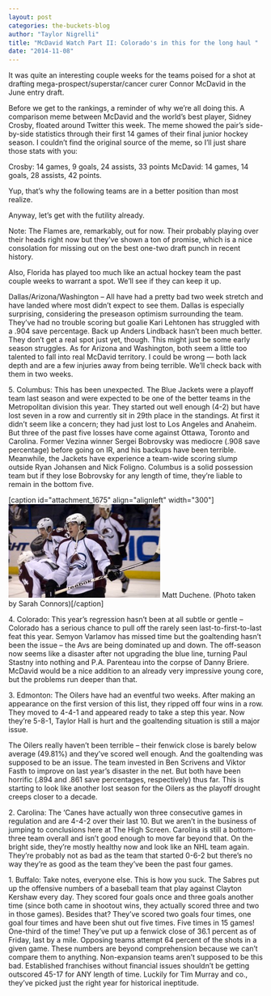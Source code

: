 ```yaml
---
layout: post
categories: the-buckets-blog
author: "Taylor Nigrelli"
title: "McDavid Watch Part II: Colorado's in this for the long haul "
date: "2014-11-08"
---
```


It was quite an interesting couple weeks for the teams poised for a shot at drafting mega-prospect/superstar/cancer curer Connor McDavid in the June entry draft.

Before we get to the rankings, a reminder of why we’re all doing this. A comparison meme between McDavid and the world’s best player, Sidney Crosby, floated around Twitter this week. The meme showed the pair’s side-by-side statistics through their first 14 games of their final junior hockey season. I couldn’t find the original source of the meme, so I’ll just share those stats with you:

Crosby: 14 games, 9 goals, 24 assists, 33 points McDavid: 14 games, 14 goals, 28 assists, 42 points.

Yup, that’s why the following teams are in a better position than most realize.

Anyway, let’s get with the futility already.

Note: The Flames are, remarkably, out for now. Their probably playing over their heads right now but they’ve shown a ton of promise, which is a nice consolation for missing out on the best one-two draft punch in recent history.

Also, Florida has played too much like an actual hockey team the past couple weeks to warrant a spot. We’ll see if they can keep it up.

Dallas/Arizona/Washington – All have had a pretty bad two week stretch and have landed where most didn’t expect to see them. Dallas is especially surprising, considering the preseason optimism surrounding the team. They’ve had no trouble scoring but goalie Kari Lehtonen has struggled with a .904 save percentage. Back up Anders Lindback hasn’t been much better. They don’t get a real spot just yet, though. This might just be some early season struggles. As for Arizona and Washington, both seem a little too talented to fall into real McDavid territory. I could be wrong — both lack depth and are a few injuries away from being terrible. We’ll check back with them in two weeks.

5\. Columbus: This has been unexpected. The Blue Jackets were a playoff team last season and were expected to be one of the better teams in the Metropolitan division this year. They started out well enough (4-2) but have lost seven in a row and currently sit in 29th place in the standings. At first it didn’t seem like a concern; they had just lost to Los Angeles and Anaheim. But three of the past five losses have come against Ottawa, Toronto and Carolina. Former Vezina winner Sergei Bobrovsky was mediocre (.908 save percentage) before going on IR, and his backups have been terrible. Meanwhile, the Jackets have experience a team-wide scoring slump outside Ryan Johansen and Nick Foligno. Columbus is a solid possession team but if they lose Bobrovsky for any length of time, they’re liable to remain in the bottom five.

\[caption id="attachment\_1675" align="alignleft" width="300"\][![(Photo taken by Sarah Connors)](/img/5485345534_cb7518a71c_o-300x185.jpg)](http://www.thehighscreen.com/wp-content/uploads/2014/11/5485345534_cb7518a71c_o-e1415487836640.jpg) Matt Duchene. (Photo taken by Sarah Connors)\[/caption\]

4\. Colorado: This year’s regression hasn’t been at all subtle or gentle – Colorado has a serious chance to pull off the rarely seen last-to-first-to-last feat this year. Semyon Varlamov has missed time but the goaltending hasn’t been the issue – the Avs are being dominated up and down. The off-season now seems like a disaster after not upgrading the blue line, turning Paul Stastny into nothing and P.A. Parenteau into the corpse of Danny Briere. McDavid would be a nice addition to an already very impressive young core, but the problems run deeper than that.

3\. Edmonton: The Oilers have had an eventful two weeks. After making an appearance on the first version of this list, they ripped off four wins in a row. They moved to 4-4-1 and appeared ready to take a step this year. Now they’re 5-8-1, Taylor Hall is hurt and the goaltending situation is still a major issue.

The Oilers really haven’t been terrible – their fenwick close is barely below average (49.81%) and they’ve scored well enough. And the goaltending was supposed to be an issue. The team invested in Ben Scrivens and Viktor Fasth to improve on last year’s disaster in the net. But both have been horrific (.894 and .861 save percentages, respectively) thus far. This is starting to look like another lost season for the Oilers as the playoff drought creeps closer to a decade.

2\. Carolina: The ‘Canes have actually won three consecutive games in regulation and are 4-4-2 over their last 10. But we aren’t in the business of jumping to conclusions here at The High Screen. Carolina is still a bottom-three team overall and isn’t good enough to move far beyond that. On the bright side, they’re mostly healthy now and look like an NHL team again. They’re probably not as bad as the team that started 0-6-2 but there’s no way they’re as good as the team they’ve been the past four games.

1\. Buffalo: Take notes, everyone else. This is how you suck. The Sabres put up the offensive numbers of a baseball team that play against Clayton Kershaw every day. They scored four goals once and three goals another time (since both came in shootout wins, they actually scored three and two in those games). Besides that? They’ve scored two goals four times, one goal four times and have been shut out five times. Five times in 15 games! One-third of the time! They’ve put up a fenwick close of 36.1 percent as of Friday, last by a mile. Opposing teams attempt 64 percent of the shots in a given game. These numbers are beyond comprehension because we can’t compare them to anything. Non-expansion teams aren’t supposed to be this bad. Established franchises without financial issues shouldn’t be getting outscored 45-17 for ANY length of time. Luckily for Tim Murray and co., they’ve picked just the right year for historical ineptitude.

